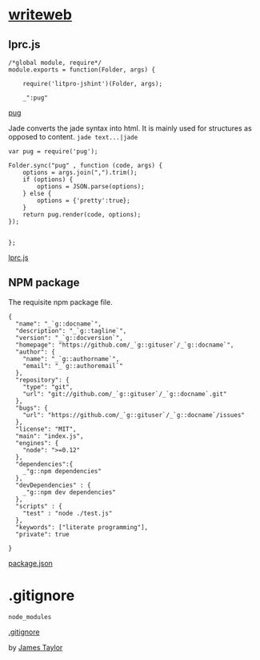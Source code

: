 # [writeweb](# "version: 0.1.0; writeweb.net and its uses")


## lprc.js

    /*global module, require*/ 
    module.exports = function(Folder, args) {

        require('litpro-jshint')(Folder, args);
        
        _":pug"
        
[pug]()    

Jade converts the jade syntax into html. It is mainly used for structures as
opposed to content. `jade text...|jade`

    var pug = require('pug');

    Folder.sync("pug" , function (code, args) {
        options = args.join(",").trim();
        if (options) {
            options = JSON.parse(options);
        } else {
            options = {'pretty':true};
        }
        return pug.render(code, options); 
    });


    };

[lprc.js](# "save:")

## NPM package

The requisite npm package file. 


    {
      "name": "_`g::docname`",
      "description": "_`g::tagline`",
      "version": "_`g::docversion`",
      "homepage": "https://github.com/_`g::gituser`/_`g::docname`",
      "author": {
        "name": "_`g::authorname`",
        "email": "_`g::authoremail`"
      },
      "repository": {
        "type": "git",
        "url": "git://github.com/_`g::gituser`/_`g::docname`.git"
      },
      "bugs": {
        "url": "https://github.com/_`g::gituser`/_`g::docname`/issues"
      },
      "license": "MIT",
      "main": "index.js",
      "engines": {
        "node": ">=0.12"
      },
      "dependencies":{
        _"g::npm dependencies"
      },
      "devDependencies" : {
        _"g::npm dev dependencies"
      },
      "scripts" : { 
        "test" : "node ./test.js"
      },
      "keywords": ["literate programming"],
      "private": true

    }


[package.json](# "save:")

# .gitignore

    node_modules

[.gitignore](# "save:")


by [James Taylor](https://github.com/jostylr "npminfo: jostylr@gmail.com ; 
    deps: ;
    dev: litpro-jshint 0.2.1, pug 2.0.0-beta5 ")
